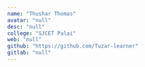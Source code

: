```yaml
---
name: "Thushar Thomas"
avatar: "null"
desc: "null"
college: "SJCET Palai"
web: "null"
github: "https://github.com/Tuzar-learner"
gitlab: "null"
---
```

